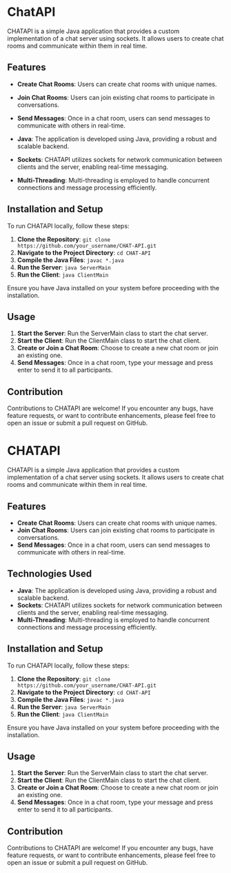 # ChatAPI

CHATAPI is a simple Java application that provides a custom implementation of a chat server using sockets. It allows users to create chat rooms and communicate within them in real time.

## Features

- **Create Chat Rooms**: Users can create chat rooms with unique names.
- **Join Chat Rooms**: Users can join existing chat rooms to participate in conversations.
- **Send Messages**: Once in a chat room, users can send messages to communicate with others in real-time.

- **Java**: The application is developed using Java, providing a robust and scalable backend.
- **Sockets**: CHATAPI utilizes sockets for network communication between clients and the server, enabling real-time messaging.
- **Multi-Threading**: Multi-threading is employed to handle concurrent connections and message processing efficiently.

## Installation and Setup

To run CHATAPI locally, follow these steps:

1. **Clone the Repository**: `git clone https://github.com/your_username/CHAT-API.git`
2. **Navigate to the Project Directory**: `cd CHAT-API`
3. **Compile the Java Files**: `javac *.java`
4. **Run the Server**: `java ServerMain`
5. **Run the Client**: `java ClientMain`

Ensure you have Java installed on your system before proceeding with the installation.

## Usage

1. **Start the Server**: Run the ServerMain class to start the chat server.
2. **Start the Client**: Run the ClientMain class to start the chat client.
3. **Create or Join a Chat Room**: Choose to create a new chat room or join an existing one.
4. **Send Messages**: Once in a chat room, type your message and press enter to send it to all participants.
    
## Contribution

Contributions to CHATAPI are welcome! If you encounter any bugs, have feature requests, or want to contribute enhancements, please feel free to open an issue or submit a pull request on GitHub.

# CHATAPI

CHATAPI is a simple Java application that provides a custom implementation of a chat server using sockets. It allows users to create chat rooms and communicate within them in real time.

## Features

- **Create Chat Rooms**: Users can create chat rooms with unique names.
- **Join Chat Rooms**: Users can join existing chat rooms to participate in conversations.
- **Send Messages**: Once in a chat room, users can send messages to communicate with others in real-time.

## Technologies Used

- **Java**: The application is developed using Java, providing a robust and scalable backend.
- **Sockets**: CHATAPI utilizes sockets for network communication between clients and the server, enabling real-time messaging.
- **Multi-Threading**: Multi-threading is employed to handle concurrent connections and message processing efficiently.

## Installation and Setup

To run CHATAPI locally, follow these steps:

1. **Clone the Repository**: `git clone https://github.com/your_username/CHAT-API.git`
2. **Navigate to the Project Directory**: `cd CHAT-API`
3. **Compile the Java Files**: `javac *.java`
4. **Run the Server**: `java ServerMain`
5. **Run the Client**: `java ClientMain`

Ensure you have Java installed on your system before proceeding with the installation.

## Usage

1. **Start the Server**: Run the ServerMain class to start the chat server.
2. **Start the Client**: Run the ClientMain class to start the chat client.
3. **Create or Join a Chat Room**: Choose to create a new chat room or join an existing one.
4. **Send Messages**: Once in a chat room, type your message and press enter to send it to all participants.

## Contribution

Contributions to CHATAPI are welcome! If you encounter any bugs, have feature requests, or want to contribute enhancements, please feel free to open an issue or submit a pull request on GitHub.

